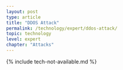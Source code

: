 ```yaml
---
layout: post
type: article
title: "DDOS Attack"
permalink: /technology/expert/ddos-attack/
topic: technology
level: expert
chapter: "Attacks"
---
```


{% include tech-not-available.md %}
